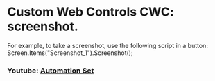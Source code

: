 # Custom Web Controls CWC: screenshot.
For example, to take a screenshot, 
use the following script in a button:
Screen.Items("Screenshot_1").Screenshot();

### Youtube: [Automation Set](https://www.youtube.com/c/automationset)
